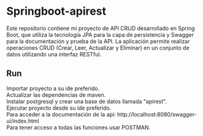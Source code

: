 # Springboot-apirest
Este repositorio contiene mi proyecto de API CRUD desarrollado en Spring Boot, que utiliza la tecnología JPA para la capa de persistencia y Swagger para la documentación y prueba de la API. La aplicación permite realizar operaciones CRUD (Crear, Leer, Actualizar y Eliminar) en un conjunto de datos utilizando una interfaz RESTful.

## Run  
Importar proyecto a su ide preferido.  
Actualizar las dependencias de maven.  
Instalar postgresql y crear una base de datos llamada "apirest".  
Ejecutar proyecto desde su ide preferido.  
Para acceder a la documentación de la api: http://localhost:8080/swagger-ui/index.html  
Para tener acceso a todas las funciones usar POSTMAN.
